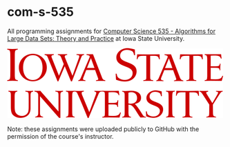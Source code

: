 # com-s-535

All programming assignments for [Computer Science 535 - Algorithms for Large Data Sets: Theory and Practice](https://courses.elo.iastate.edu/fall/2018/COM%20S/435/XW/overview) at Iowa State University.

<img src="isu.png" />

Note: these assignments were uploaded publicly to GitHub with the permission of the course's instructor.
